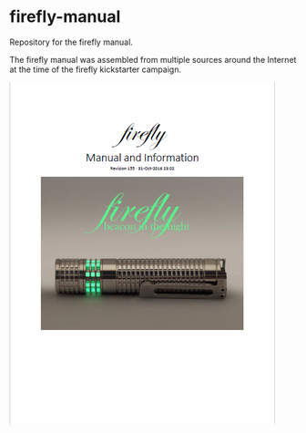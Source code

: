 # firefly-manual
Repository for the firefly manual.

The firefly manual was assembled from multiple sources around the Internet at the time of the firefly kickstarter campaign.

![Preview](https://raw.githubusercontent.com/neo-aeon/firefly-manual/master/firefly%20manual%20preview.png)
